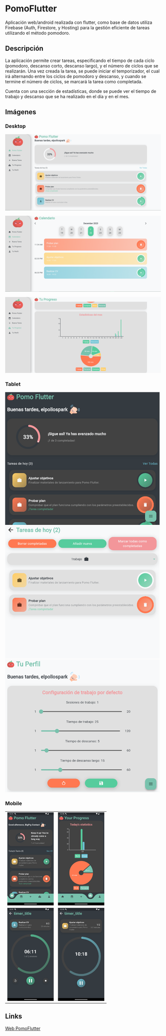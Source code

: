 # PomoFlutter

Aplicación web/android realizada con flutter, como base de datos utiliza Firebase (Auth, Firestore, y Hosting) para la gestión eficiente de tareas utilizando el método pomodoro.

## Descripción

La aplicación permite crear tareas, especificando el tiempo de cada ciclo (pomodoro, descanso corto, descanso largo), y el número de ciclos que se realizarán. Una vez creada la tarea, se puede iniciar el temporizador, el cual irá alternando entre los ciclos de pomodoro y descanso, y cuando se termine el número de ciclos, se marcará la tarea como completada.

Cuenta con una sección de estadísticas, donde se puede ver el tiempo de trabajo y descanso que se ha realizado en el día y en el mes.

## Imágenes

### Desktop

![Home Desktop](./assets/home_desk.PNG)

![Calendar Desktop](./assets/calen_desk.PNG)

![Statistics Desktop](./assets/stati_desk.PNG)

### Tablet

<img src="./assets/home_tablet.PNG" alt="Home Tablet" width="500" height="428" />

<img src="./assets/filter_tablet.PNG" alt="Home Tablet" width="500" height="428" />

<img src="./assets/config_tablet.PNG" alt="Home Tablet" width="500" height="428" />

### Mobile

<table>
    <tr>
        <td><img src="./assets/home_mobile.png" alt="Home Mobile" width="150" height="300" /></td>
        <td><img src="./assets/stati_mobile.png" alt="Notificaciones Mobile" width="150" height="300" /></td>
    </tr>
    <tr>
        <td><img src="./assets/timer_mobile.png" alt="Notificaciones Mobile" width="150" height="300" /></td>
        <td><img src="./assets/timer_2_mobile.png" alt="Notificaciones Mobile" width="150" height="300" /></td>
    </tr>
</table>

## Links

[Web PomoFlutter](hpomo-flutter.web.app)
